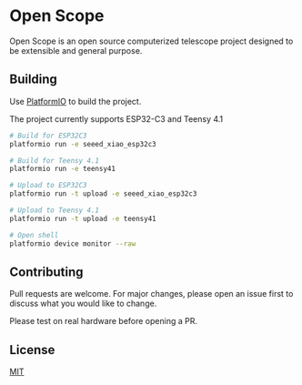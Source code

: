 # Open Scope

Open Scope is an open source computerized telescope project designed to be
extensible and general purpose.

## Building

Use [PlatformIO](https://platformio.org/) to build the project.

The project currently supports ESP32-C3 and Teensy 4.1

```bash
# Build for ESP32C3
platformio run -e seeed_xiao_esp32c3

# Build for Teensy 4.1
platformio run -e teensy41

# Upload to ESP32C3
platformio run -t upload -e seeed_xiao_esp32c3

# Upload to Teensy 4.1
platformio run -t upload -e teensy41

# Open shell
platformio device monitor --raw
```

## Contributing

Pull requests are welcome. For major changes, please open an issue first to
discuss what you would like to change.

Please test on real hardware before opening a PR.

## License

[MIT](https://choosealicense.com/licenses/mit/)
